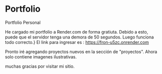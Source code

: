 # Portfolio
Portfolio Personal

He cargado mi portfolio a Render.com de forma gratiuta. Debido a esto, puede que el servidor tenga una demora de 50 segundos. Luego funciona todo correcto.}
El link para ingresar es : https://fron-u5zc.onrender.com

Pronto iré agregando proyectos nuevos en la sección de "proyectos". Ahora solo contiene imagenes ilustrativas.

muchas gracias por visitar mi sitio. 
